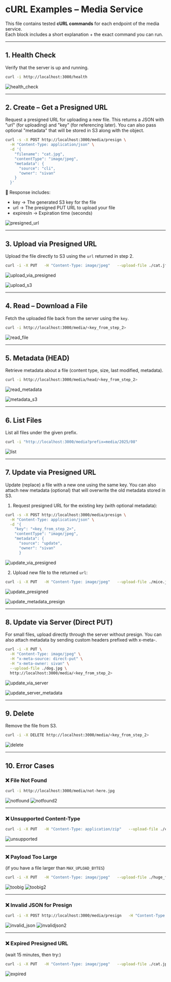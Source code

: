 # cURL Examples – Media Service

This file contains tested **cURL commands** for each endpoint of the media service.  
Each block includes a short explanation + the exact command you can run.

---

## 1. Health Check
Verify that the server is up and running.

```bash
curl -i http://localhost:3000/health
```

![health_check](https://github.com/user-attachments/assets/f3e1781d-9049-4161-8763-4de1b020652d)

---

## 2. Create – Get a Presigned URL
Request a presigned URL for uploading a new file.
This returns a JSON with "url" (for uploading) and "key" (for referencing later).
You can also pass optional "metadata" that will be stored in S3 along with the object.

```bash
curl -s -X POST http://localhost:3000/media/presign \
  -H "Content-Type: application/json" \
  -d '{
    "filename": "cat.jpg",
    "contentType": "image/jpeg",
    "metadata": {
      "source": "cli",
      "owner": "sivan"
    }
  }'
```

📌 Response includes:
-	key → The generated S3 key for the file
-	url → The presigned PUT URL to upload your file
-	expiresIn → Expiration time (seconds)

![presigned_url](https://github.com/user-attachments/assets/ead395bb-dc95-485d-90a5-a94733fc99a7)

---

## 3. Upload via Presigned URL
Upload the file directly to S3 using the `url` returned in step 2.

```bash
curl -i -X PUT   -H "Content-Type: image/jpeg"   --upload-file ./cat.jfif   "<url_from_step_2>"
```

![upload_via_presigned](https://github.com/user-attachments/assets/d3f8b24d-7c69-4141-ac1c-eae1b8656abc)

![upload_s3](https://github.com/user-attachments/assets/b6642276-f240-4f04-a446-20117a2eb0b9)

---

## 4. Read – Download a File
Fetch the uploaded file back from the server using the `key`.

```bash
curl -i http://localhost:3000/media/<key_from_step_2>
```

![read_file](https://github.com/user-attachments/assets/bb3c2e6f-2d22-455f-bde1-d667af773e57)

---

## 5. Metadata (HEAD)
Retrieve metadata about a file (content type, size, last modified, metadata).

```bash
curl -i http://localhost:3000/media/head/<key_from_step_2>
```

![read_metadata](https://github.com/user-attachments/assets/e3d83e5f-c104-4e3c-88c5-4075fbe92925)

![metadata_s3](https://github.com/user-attachments/assets/54b74ec6-98a6-45f8-ab37-8d7862108125)

---

## 6. List Files
List all files under the given prefix.

```bash
curl -i "http://localhost:3000/media?prefix=media/2025/08"
```

![list](https://github.com/user-attachments/assets/f16a1d79-1deb-4bb9-8e2b-547c23cfd0cc)

---

## 7. Update via Presigned URL
Update (replace) a file with a new one using the same key.
You can also attach new metadata (optional) that will overwrite the old metadata stored in S3.
1.	Request presigned URL for the existing key (with optional metadata):

```bash
curl -s -X POST http://localhost:3000/media/presign \
  -H "Content-Type: application/json" \
  -d '{
    "key": "<key_from_step_2>",
    "contentType": "image/jpeg",
    "metadata": {
      "source": "update",
      "owner": "sivan"
      }
```

![update_via_presigned](https://github.com/user-attachments/assets/04534e4d-571d-49f7-b29c-4252d63b0e46)

2. Upload new file to the returned `url`:
```bash
curl -i -X PUT   -H "Content-Type: image/jpeg"   --upload-file ./mice.jpg   "<url_from_update_presign>"
```
![update_presigned](https://github.com/user-attachments/assets/d05e2e1b-0faf-44d0-bc99-48ff64cdcff2)

![update_metadata_presign](https://github.com/user-attachments/assets/07aa4350-7d8b-4e75-9adf-1e5338341c57)

---

## 8. Update via Server (Direct PUT)
For small files, upload directly through the server without presign.
You can also attach metadata by sending custom headers prefixed with x-meta-.

```bash
curl -i -X PUT \
  -H "Content-Type: image/jpeg" \
  -H "x-meta-source: direct-put" \
  -H "x-meta-owner: sivan" \
  --upload-file ./dog.jpg \
  http://localhost:3000/media/<key_from_step_2>
```

![update_via_server](https://github.com/user-attachments/assets/2f5859de-b172-4967-bfde-269c814b9978)

![update_server_metadata](https://github.com/user-attachments/assets/eb9f3018-8633-4496-84cb-2477d4bb02a0)

---

## 9. Delete
Remove the file from S3.

```bash
curl -i -X DELETE http://localhost:3000/media/<key_from_step_2>
```

![delete](https://github.com/user-attachments/assets/99a8ca35-62e0-4b0f-81eb-5b44457b0105)

---

## 10. Error Cases

### ❌ File Not Found
```bash
curl -i http://localhost:3000/media/not-here.jpg
```

![notfound](https://github.com/user-attachments/assets/abd30395-ba8a-4d31-a435-947d271e48e1)
![notfound2](https://github.com/user-attachments/assets/b859cf24-be87-45b6-ab96-23dae46b4be7)

---

### ❌ Unsupported Content-Type
```bash
curl -i -X PUT   -H "Content-Type: application/zip"   --upload-file ./cat.jpg   http://localhost:3000/media/<key_from_step_2>
```

![unsupported](https://github.com/user-attachments/assets/76c0aa00-ce10-4c7a-bdc4-1534e67f437b)

---

### ❌ Payload Too Large
(if you have a file larger than `MAX_UPLOAD_BYTES`)
```bash
curl -i -X PUT   -H "Content-Type: image/jpeg"   --upload-file ./huge_file.jpg   http://localhost:3000/media/<key_from_step_2>
```

![toobig](https://github.com/user-attachments/assets/e3674801-b7e7-486b-9aee-58ed2357906a)
![toobig2](https://github.com/user-attachments/assets/a2224d49-0971-4523-9ef1-226a510533ea)

---

### ❌ Invalid JSON for Presign
```bash
curl -i -X POST http://localhost:3000/media/presign   -H "Content-Type: application/json"   -d '{"filename": "bad.json", "contentType": }'
```

![invalid_json](https://github.com/user-attachments/assets/e6d93f91-7210-4caf-b967-3f85e3ee01d7)
![invalidjson2](https://github.com/user-attachments/assets/d6ce723b-1237-438d-88d0-97ebce5271ef)

---

### ❌ Expired Presigned URL
(wait 15 minutes, then try:)
```bash
curl -i -X PUT   -H "Content-Type: image/jpeg"   --upload-file ./cat.jpg   "<expired_url>"
```

![expired](https://github.com/user-attachments/assets/bb18b4ae-48ad-408a-92c7-e33461be9d91)
